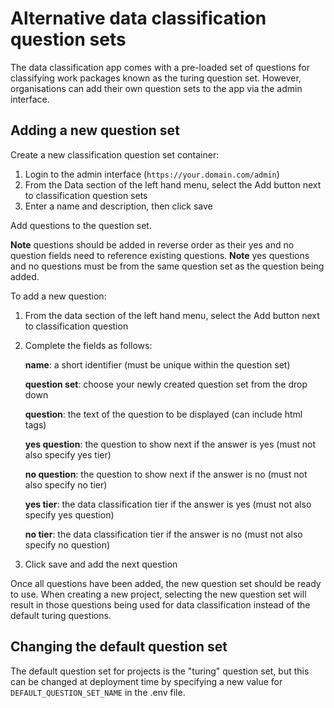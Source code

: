 # Alternative data classification question sets
The data classification app comes with a pre-loaded set of questions for classifying work packages known as the turing question set. However, organisations can add their own question sets to the app via the admin interface.

## Adding a new question set

Create a new classification question set container:
1. Login to the admin interface (`https://your.domain.com/admin`)
2. From the Data section of the left hand menu, select the Add button next to classification question sets
3. Enter a name and description, then click save

Add questions to the question set. 

**Note** questions should be added in reverse order as their yes and no question fields need to reference existing questions. 
**Note** yes questions and no questions must be from the same question set as the question being added.

To add a new question:
1. From the data section of the left hand menu, select the Add button next to classification question
2. Complete the fields as follows:
   
   **name**: a short identifier (must be unique within the question set)
   
   **question set**: choose your newly created question set from the drop down
   
   **question**: the text of the question to be displayed (can include html tags)
   
   **yes question**: the question to show next if the answer is yes (must not also specify yes tier)
   
   **no question**: the question to show next if the answer is no (must not also specify no tier)
   
   **yes tier**: the data classification tier if the answer is yes (must not also specify yes question)
   
   **no tier**: the data classification tier if the answer is no (must not also specify no question)
3. Click save and add the next question

Once all questions have been added, the new question set should be ready to use. When creating a new project, selecting the new question set will result in those questions being used for data classification instead of the default turing questions.

## Changing the default question set
The default question set for projects is the "turing" question set, but this can be changed at deployment time by specifying a new value for `DEFAULT_QUESTION_SET_NAME` in the .env file.

